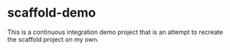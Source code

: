 # scaffold-demo
This is a continuous integration demo project that is an attempt to recreate the scaffold project on my own. 




